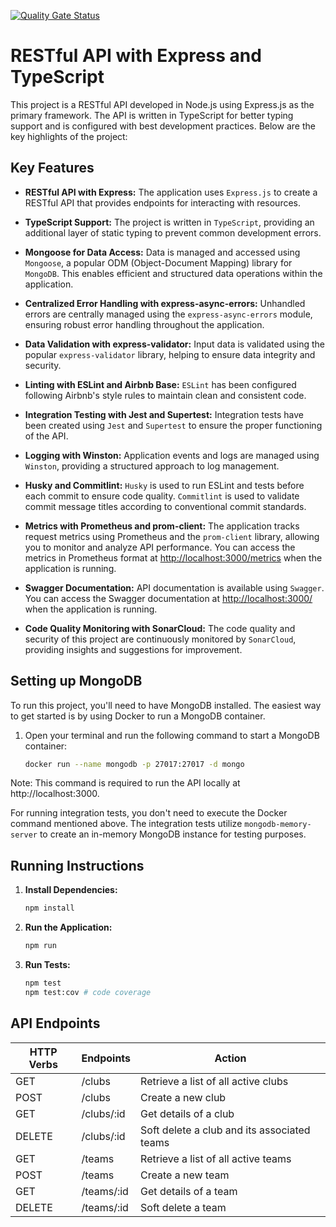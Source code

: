 [![Quality Gate Status](https://sonarcloud.io/api/project_badges/measure?project=marcosbermejo_nodejs-restful-api&metric=alert_status)](https://sonarcloud.io/summary/new_code?id=marcosbermejo_nodejs-restful-api)

# RESTful API with Express and TypeScript

This project is a RESTful API developed in Node.js using Express.js as the primary framework. The API is written in TypeScript for better typing support and is configured with best development practices. Below are the key highlights of the project:

## Key Features

- **RESTful API with Express:** The application uses `Express.js` to create a RESTful API that provides endpoints for interacting with resources.

- **TypeScript Support:** The project is written in `TypeScript`, providing an additional layer of static typing to prevent common development errors.

- **Mongoose for Data Access:** Data is managed and accessed using `Mongoose`, a popular ODM (Object-Document Mapping) library for `MongoDB`. This enables efficient and structured data operations within the application.

- **Centralized Error Handling with express-async-errors:** Unhandled errors are centrally managed using the `express-async-errors` module, ensuring robust error handling throughout the application.

- **Data Validation with express-validator:** Input data is validated using the popular `express-validator` library, helping to ensure data integrity and security.

- **Linting with ESLint and Airbnb Base:** `ESLint` has been configured following Airbnb's style rules to maintain clean and consistent code.

- **Integration Testing with Jest and Supertest:** Integration tests have been created using `Jest` and `Supertest` to ensure the proper functioning of the API.

- **Logging with Winston:** Application events and logs are managed using `Winston`, providing a structured approach to log management.

- **Husky and Commitlint:** `Husky` is used to run ESLint and tests before each commit to ensure code quality. `Commitlint` is used to validate commit message titles according to conventional commit standards.

- **Metrics with Prometheus and prom-client:** The application tracks request metrics using Prometheus and the `prom-client` library, allowing you to monitor and analyze API performance. You can access the metrics in Prometheus format at [http://localhost:3000/metrics](http://localhost:3000/metrics) when the application is running.

- **Swagger Documentation:** API documentation is available using `Swagger`. You can access the Swagger documentation at [http://localhost:3000/](http://localhost:3000) when the application is running.

- **Code Quality Monitoring with SonarCloud:** The code quality and security of this project are continuously monitored by `SonarCloud`, providing insights and suggestions for improvement.

## Setting up MongoDB

To run this project, you'll need to have MongoDB installed. The easiest way to get started is by using Docker to run a MongoDB container.

1. Open your terminal and run the following command to start a MongoDB container:

   ```bash
   docker run --name mongodb -p 27017:27017 -d mongo
   ```

Note: This command is required to run the API locally at http://localhost:3000.

For running integration tests, you don't need to execute the Docker command mentioned above. The integration tests utilize `mongodb-memory-server` to create an in-memory MongoDB instance for testing purposes.

## Running Instructions

1. **Install Dependencies:**
   ```bash
   npm install
   ```

2. **Run the Application:**
   ```bash
   npm run
   ```

3. **Run Tests:**
   ```bash
   npm test
   npm test:cov # code coverage
   ```

## API Endpoints

| HTTP Verbs | Endpoints | Action               |
| ---------- | --------- | ------------------- |
| GET        | /clubs    | Retrieve a list of all active clubs |
| POST       | /clubs    | Create a new club    |
| GET        | /clubs/:id | Get details of a club |
| DELETE     | /clubs/:id | Soft delete a club and its associated teams   |
| GET        | /teams    | Retrieve a list of all active teams |
| POST       | /teams    | Create a new team    |
| GET        | /teams/:id | Get details of a team |
| DELETE     | /teams/:id | Soft delete a team   |
